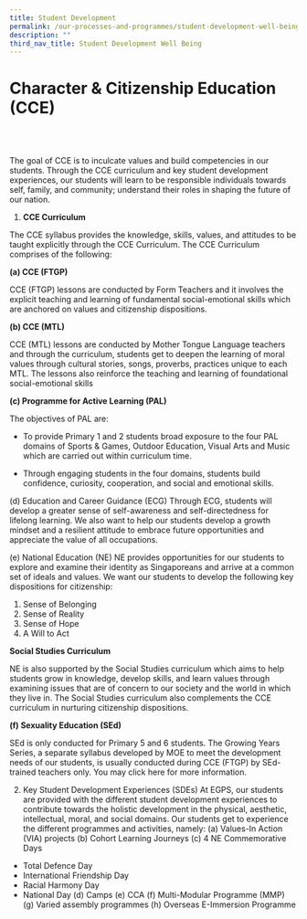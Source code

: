 ```yaml
---
title: Student Development
permalink: /our-processes-and-programmes/student-development-well-being/student-development/
description: ""
third_nav_title: Student Development Well Being
---
```

# **Character &amp; Citizenship Education (CCE)**

<br>
<br>

The goal of CCE is to inculcate values and build competencies in our students. Through the CCE curriculum and key student development experiences, our students will learn to be responsible individuals towards self, family, and community; understand their roles in shaping the future of our nation. 

1.	**CCE Curriculum**

The CCE syllabus provides the knowledge, skills, values, and attitudes to be taught explicitly through the CCE Curriculum. The CCE Curriculum comprises of the following:

**(a)	CCE (FTGP)**

CCE (FTGP) lessons are conducted by Form Teachers and it involves the explicit teaching and learning of fundamental social-emotional skills which are anchored on values and citizenship dispositions. 

**(b)	CCE (MTL)**

CCE (MTL) lessons are conducted by Mother Tongue Language teachers and  through the curriculum, students get to deepen the learning of moral values through cultural stories, songs, proverbs, practices unique to each MTL. The lessons also reinforce the teaching and learning of foundational social-emotional skills

**(c)	Programme for Active Learning (PAL)**

The objectives of PAL are:

-	To provide Primary 1 and 2 students broad exposure to the four PAL domains of Sports &amp; Games, Outdoor Education, Visual Arts and Music which are carried out within curriculum time.

-	Through engaging students in the four domains, students build confidence, curiosity, cooperation, and social and emotional skills.


(d)	Education and Career Guidance (ECG)
Through ECG, students will develop a greater sense of self-awareness and self-directedness for lifelong learning. We also want to help our students develop a growth mindset and a resilient attitude to embrace future opportunities and appreciate the value of all occupations.

(e)	National Education (NE)
NE provides opportunities for our students to explore and examine their identity as Singaporeans and arrive at a common set of ideals and values. We want our students to develop the following key dispositions for citizenship:

1)	Sense of Belonging
2)	Sense of Reality
3)	Sense of Hope
4)	A Will to Act

**Social Studies Curriculum**

NE is also supported by the Social Studies curriculum which aims to help students grow in knowledge, develop skills, and learn values through examining issues that are of concern to our society and the world in which they live in. The Social Studies curriculum also complements the CCE curriculum in nurturing citizenship dispositions.

**(f)	Sexuality Education (SEd)**

SEd is only conducted for Primary 5 and 6 students. The Growing Years Series, a separate syllabus developed by MOE to meet the development needs of our students, is usually conducted during CCE (FTGP) by SEd-trained teachers only. You may click here for more information.

2.	Key Student Development Experiences (SDEs)
At EGPS, our students are provided with the different student development experiences to contribute towards the holistic development in the physical, aesthetic, intellectual, moral, and social domains. Our students get to experience the different programmes and activities, namely:
(a)	Values-In Action (VIA) projects
(b)	Cohort Learning Journeys
(c)	4 NE Commemorative Days
- Total Defence Day
- International Friendship Day
- Racial Harmony Day
- National Day 
(d)	Camps 
(e)	CCA 
(f)	Multi-Modular Programme (MMP)
(g)	Varied assembly programmes
(h)	Overseas E-Immersion Programme